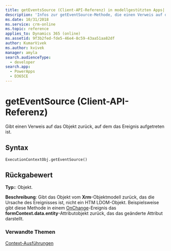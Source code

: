 ```yaml
---
title: getEventsSource (Client-API-Referenz) in modellgestützten Apps| MicrosoftDocs
description: 'Infos zur getEventSource-Methode, die einen Verweis auf das Objekt zurückgibt, auf dem das Ereignis aufgetreten ist.'
ms.date: 10/31/2018
ms.service: crm-online
ms.topic: reference
applies_to: Dynamics 365 (online)
ms.assetid: 9f3b2fed-fde5-46e4-8c59-43aa51aa82df
author: KumarVivek
ms.author: kvivek
manager: amyla
search.audienceType:
  - developer
search.app:
  - PowerApps
  - D365CE
---
```

# <a name="geteventsource-client-api-reference"></a>getEventSource (Client-API-Referenz)



Gibt einen Verweis auf das Objekt zurück, auf dem das Ereignis aufgetreten ist.

## <a name="syntax"></a>Syntax

`ExecutionContextObj.getEventSource()`

## <a name="return-value"></a>Rückgabewert

**Typ:**: Objekt.

**Beschreibung**: Gibt das Objekt vom **Xrm**-Objektmodell zurück, das die Ursache des Ereignisses ist, nicht ein HTM LDOM-Objekt. Beispielsweise gibt diese Methode in einem [OnChange](../events/attribute-onchange.md)-Ereignis das **formContext.data.entity**-Attributobjekt zurück, das das geänderte Attribut darstellt.


### <a name="related-topics"></a>Verwandte Themen
[Context-Ausführungen](../execution-context.md)





